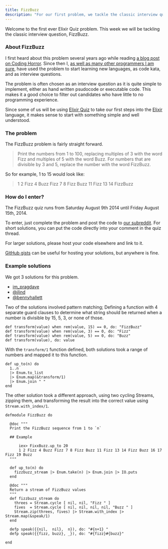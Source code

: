 ```yaml
---
title: FizzBuzz
description: "For our first problem, we tackle the classic interview question: FizzBuzz."
---
```


Welcome to the first ever Elixir Quiz problem. This week we will be tackling the classic interview question, FizzBuzz.

### About FizzBuzz

I first heard about this problem several years ago while reading [a blog post on Coding Horror](http://blog.codinghorror.com/why-cant-programmers-program/). Since then I, [as well as many other programmers I am sure](http://en.wikipedia.org/wiki/Fizz_buzz#Other_uses), have used the problem to start learning new languages, as code kata, and as interview questions.

The problem is often chosen as an interview question as it is quite simple to implement, either as hand written psudocode or executable code. This makes it a good choice to filter out candidates who have little to no programming experience.

Since some of us will be using [Elixir Quiz](http://elixirquiz.github.io) to take our first steps into the [Elixir](http://elixir-lang.org) language, it makes sense to start with something simple and well understood.

### The problem

The FizzBuzz problem is fairly straight forward.

> Print the numbers from 1 to 100, replacing multiples of 3 with the word Fizz and multiples of 5 with the word Buzz. For numbers that are divisible by 3 and 5, replace the number with the word FizzBuzz.

So for example, 1 to 15 would look like:

> 1 2 Fizz 4 Buzz Fizz 7 8 Fizz Buzz 11 Fizz 13 14 FizzBuzz

### How do I enter?

The FizzBuzz quiz runs from Saturday August 9th 2014 until Friday August 15th, 2014.

To enter, just complete the problem and post the code to [our subreddit](http://reddit.com/r/elixirquiz). For short solutions, you can put the code directly into your comment in the quiz thread.

For larger solutions, please host your code elsewhere and link to it.

[GitHub gists](https://gist.github.com) can be useful for hosting your solutions, but anywhere is fine.

### Example solutions

We got 3 solutions for this problem. 

* [im_pragdave](http://www.reddit.com/r/elixirquiz/comments/2d18d1/20140809_fizzbuzz/cjlj8q7)
* [@jlind](https://gist.github.com/behe/4dd260a65e81132a3d90)
* [@bennyhallett](https://gist.github.com/BennyHallett/00ea5440efb7d35a4b18)

Two of the solutions involved pattern matching; Defining a function with 4 separate guard clauses to determine what string should be returned when a number is divisible by 15, 5, 3, or none of those.

    def transform(value) when rem(value, 15) == 0, do: "FizzBuzz"
    def transform(value) when rem(value, 3) == 0, do: "Fizz"
    def transform(value) when rem(value, 5) == 0, do: "Buzz"
    def transform(value), do: value

With the `transform/1` function defined, both solutions took a range of numbers and mapped it to this function.

    def up_to(n) do
      1..n
      |> Enum.to_list
      |> Enum.map(&transform/1)
      |> Enum.join " "
    end

The other solution took a different approach, using two cycling Streams, zipping them, and transforming the result into the correct value using `Stream.with_index/1`.

    defmodule FizzBuzz do

      @doc """
      Print the FizzBuzz sequence from 1 to `n`

      ## Example

          iex> FixxBuzz.up_to 20
          1 2 Fizz 4 Buzz Fizz 7 8 Fizz Buzz 11 Fizz 13 14 Fizz Buzz 16 17 Fizz 19 Buzz
      """

      def up_to(n) do
        fizzbuzz_stream |> Enum.take(n) |> Enum.join |> IO.puts
      end

      @doc """
      Return a stream of FizzBuzz values
      """
      def fizzbuzz_stream do
        threes = Stream.cycle [ nil, nil, "Fizz " ]
        fives  = Stream.cycle [ nil, nil, nil, nil, "Buzz " ]
        Stream.zip(threes, fives) |> Stream.with_index |> Stream.map(&speak/1)
      end

      defp speak({{nil,  nil},  n}), do: "#{n+1} "
      defp speak({{fizz, buzz}, _}), do: "#{fizz}#{buzz}"

    end
